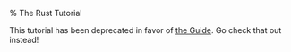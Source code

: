 % The Rust Tutorial

This tutorial has been deprecated in favor of [the Guide](guide.html). Go check that out instead!
